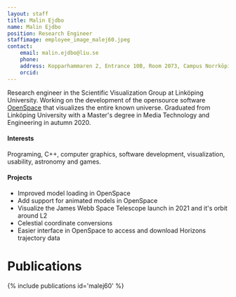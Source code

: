 ```yaml
---
layout: staff
title: Malin Ejdbo
name: Malin Ejdbo
position: Research Engineer
staffimage: employee_image_malej60.jpeg
contact:
    email: malin.ejdbo@liu.se
    phone:
    address: Kopparhammaren 2, Entrance 10B, Room 2073, Campus Norrköping
    orcid: 
---
```


Research engineer in the Scientific Visualization Group at Linköping University. Working on the development of the opensource software [OpenSpace](https://www.openspaceproject.com/) that visualizes the entire known universe. Graduated from Linköping University with a Master's degree in Media Technology and Engineering in autumn 2020.

#### Interests
Programing, C++, computer graphics, software development, visualization, usability, astronomy and games.

#### Projects
* Improved model loading in OpenSpace
* Add support for animated models in OpenSpace
* Visualize the James Webb Space Telescope launch in 2021 and it's orbit around L2
* Celestial coordinate conversions
* Easier interface in OpenSpace to access and download Horizons trajectory data

# Publications
{% include publications id='malej60' %}
